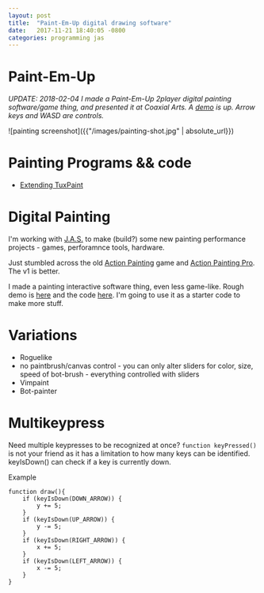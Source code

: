 ```yaml
---
layout: post
title:  "Paint-Em-Up digital drawing software"
date:   2017-11-21 18:40:05 -0800
categories: programming jas
---
```


# Paint-Em-Up

*UPDATE: 2018-02-04 I made a Paint-Em-Up 2player digital painting software/game thing, and presented it at Coaxial Arts. A [demo](http://lee2sman.github.io/paint-em-up) is up. Arrow keys and WASD are controls.*

![painting screenshot]({{"/images/painting-shot.jpg" | absolute_url}})

# Painting Programs && code

* [Extending TuxPaint](http://www.tuxpaint.org/docs/html/EXTENDING.html)

# Digital Painting

I'm working with [J.A.S.](http://jas.life) to make (build?) some new painting performance projects - games, perforamnce tools, hardware.

Just stumbled across the old [Action Painting](https://ianmaclarty.itch.io/action-painting) game and [Action Painting Pro](http://ianmaclarty.com/action-painting-pro/). The v1 is better.

I made a painting interactive software thing, even less game-like. Rough demo is [here](http://alpha.editor.p5js.org/full/HyQfnq_s-) and the code [here](http://alpha.editor.p5js.org/2sman/sketches/HyQfnq_s-). I'm going to use it as a starter code to make more stuff.

# Variations

* Roguelike
* no paintbrush/canvas control - you can only alter sliders for color, size, speed of bot-brush - everything controlled with sliders
* Vimpaint
* Bot-painter

# Multikeypress

Need multiple keypresses to be recognized at once? ```function keyPressed()``` is not your friend as it has a limitation to how many keys can be identified. keyIsDown() can check if a key is currently down.

Example

```
function draw(){
    if (keyIsDown(DOWN_ARROW)) {
    	y += 5;
    }
    if (keyIsDown(UP_ARROW)) {
    	y -= 5;
    }
    if (keyIsDown(RIGHT_ARROW)) {
    	x += 5;
    }
    if (keyIsDown(LEFT_ARROW)) {
    	x -= 5;
    }
}
```
